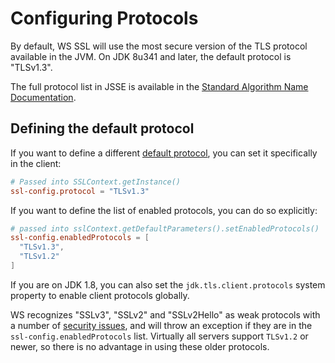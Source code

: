 # Configuring Protocols

By default, WS SSL will use the most secure version of the TLS protocol
available in the JVM.  On JDK 8u341 and later, the default protocol is "TLSv1.3".
 
The full protocol list in JSSE is available in the [Standard Algorithm Name Documentation](https://docs.oracle.com/javase/8/docs/technotes/guides/security/StandardNames.html#jssenames).

## Defining the default protocol

If you want to define a different [default protocol](https://docs.oracle.com/javase/8/docs/api/javax/net/ssl/SSLContext.html#getInstance-java.lang.String-),
you can set it specifically in the client:

```conf
# Passed into SSLContext.getInstance()
ssl-config.protocol = "TLSv1.3"
```

If you want to define the list of enabled protocols, you can do so
explicitly:

```conf
# passed into sslContext.getDefaultParameters().setEnabledProtocols()
ssl-config.enabledProtocols = [
  "TLSv1.3",
  "TLSv1.2"
]
```

If you are on JDK 1.8, you can also set the `jdk.tls.client.protocols`
system property to enable client protocols globally.

WS recognizes "SSLv3", "SSLv2" and "SSLv2Hello" as weak protocols with a
number of [security issues](https://www.schneier.com/paper-ssl.pdf),
and will throw an exception if they are in the
`ssl-config.enabledProtocols` list. Virtually all servers support
`TLSv1.2` or newer, so there is no advantage in using these older protocols.

